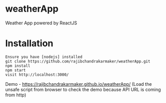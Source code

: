 # weatherApp
Weather App powered by ReactJS

# Installation

```
Ensure you have [nodejs] installed
git clone https://github.com/rajibchandrakarmaker/weatherApp.git
npm install
npm start
visit http://localhost:3000/
```
Demo - https://rajibchandrakarmaker.github.io/weatherApp/  (Load the unsafe script from browser to check the demo because API URL is coming from http)
